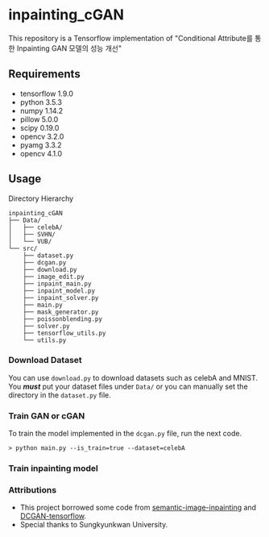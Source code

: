 # inpainting_cGAN
This repository is a Tensorflow implementation of "Conditional Attribute를 통한 Inpainting GAN 모델의 성능 개선"

## Requirements
- tensorflow 1.9.0
- python 3.5.3
- numpy 1.14.2
- pillow 5.0.0
- scipy 0.19.0
- opencv 3.2.0
- pyamg 3.3.2
- opencv 4.1.0

## Usage
Directory Hierarchy
```text
inpainting_cGAN
├── Data/
│   ├── celebA/
│   ├── SVHN/
│   └── VUB/
└── src/
    ├── dataset.py
    ├── dcgan.py
    ├── download.py
    ├── image_edit.py
    ├── inpaint_main.py
    ├── inpaint_model.py
    ├── inpaint_solver.py
    ├── main.py
    ├── mask_generator.py
    ├── poissonblending.py
    ├── solver.py
    ├── tensorflow_utils.py
    └── utils.py
```
### Download Dataset
You can use `download.py` to download datasets such as celebA and MNIST. You ***must*** put your dataset files under
 `Data/` or you can manually set the directory in the `dataset.py` file.

### Train GAN or cGAN
To train the model implemented in the `dcgan.py` file, run the next code.
```shell script
> python main.py --is_train=true --dataset=celebA 
```

### Train inpainting model

### Attributions
- This project borrowed some code from 
[semantic-image-inpainting](https://github.com/ChengBinJin/semantic-image-inpainting) and 
[DCGAN-tensorflow](https://github.com/carpedm20/DCGAN-tensorflow).
- Special thanks to Sungkyunkwan University.
